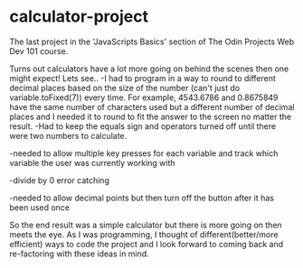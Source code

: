 # calculator-project

The last project in the 'JavaScripts Basics' section of The Odin Projects Web Dev 101 course.

Turns out calculators have a lot more going on behind the scenes then one might expect!
Lets see..
-I had to program in a way to round to different decimal places based on the size of the number (can't just do variable.toFixed(7)) every time.  For example, 4543.6786 and 0.8675849 have the same number of characters used but a different number of decimal places and I needed it to round to fit the answer to the screen no matter the result.
-Had to keep the equals sign and operators turned off until there were two numbers to calculate.

-needed to allow multiple key presses for each variable and track which variable the user was currently working with

-divide by 0 error catching

-needed to allow decimal points but then turn off the button after it has been used once

So the end result was a simple calculator but there is more going on then meets the eye.  As I was programming, I thought of different(better/more efficient) ways to code the project and I look forward to coming back and re-factoring with these ideas in mind.
